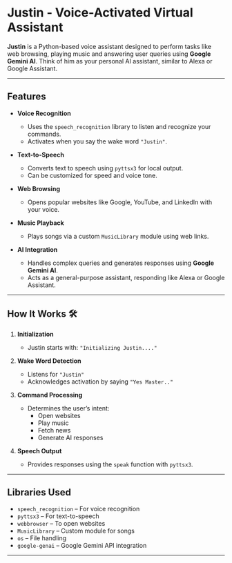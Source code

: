 # Justin - Voice-Activated Virtual Assistant 

**Justin** is a Python-based voice assistant designed to perform tasks like web browsing, playing music and answering user queries using **Google Gemini AI**. Think of him as your personal AI assistant, similar to Alexa or Google Assistant.  

---

## Features 

- **Voice Recognition**  
  - Uses the `speech_recognition` library to listen and recognize your commands.  
  - Activates when you say the wake word `"Justin"`.  

- **Text-to-Speech**  
  - Converts text to speech using `pyttsx3` for local output.  
  - Can be customized for speed and voice tone.  

- **Web Browsing**  
  - Opens popular websites like Google, YouTube, and LinkedIn with your voice.  

- **Music Playback**  
  - Plays songs via a custom `MusicLibrary` module using web links.  

- **AI Integration**  
  - Handles complex queries and generates responses using **Google Gemini AI**.  
  - Acts as a general-purpose assistant, responding like Alexa or Google Assistant.  

---

## How It Works 🛠

1. **Initialization**  
   - Justin starts with: `"Initializing Justin...."`  

2. **Wake Word Detection**  
   - Listens for `"Justin"`  
   - Acknowledges activation by saying `"Yes Master.."`  

3. **Command Processing**  
   - Determines the user’s intent:  
     - Open websites  
     - Play music  
     - Fetch news  
     - Generate AI responses  

4. **Speech Output**  
   - Provides responses using the `speak` function with `pyttsx3`.  

---

## Libraries Used 

- `speech_recognition` – For voice recognition  
- `pyttsx3` – For text-to-speech  
- `webbrowser` – To open websites  
- `MusicLibrary` – Custom module for songs  
- `os` – File handling  
- `google-genai` – Google Gemini API integration  

---
